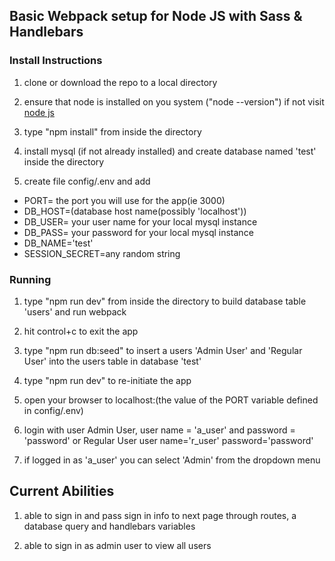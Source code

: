 ## Basic Webpack setup for Node JS with Sass & Handlebars
### Install Instructions

1) clone or download the repo to a local directory

2) ensure that node is installed on you system ("node --version") if not visit [node js](https://nodejs.org/en/)

3) type "npm install" from inside the directory

4) install mysql (if not already installed) and create database named 'test' inside the directory

5) create file config/.env and add
* PORT= the port you will use for the app(ie 3000)
* DB_HOST=(database host name(possibly 'localhost'))
* DB_USER= your user name for your local mysql instance
* DB_PASS= your password for your local mysql instance
* DB_NAME='test'
* SESSION_SECRET=any random string

### Running
1) type "npm run dev" from inside the directory to build database table 'users' and run webpack

2) hit control+c to exit the app

3) type "npm run db:seed" to insert a users 'Admin User' and 'Regular User' into the users table in database 'test'

4) type "npm run dev" to re-initiate the app

5) open your browser to localhost:(the value of the PORT variable defined in config/.env)

6) login with user Admin User, user name = 'a_user' and password = 'password' or Regular User user name='r_user' password='password'

7) if logged in as 'a_user' you can select 'Admin' from the dropdown menu

## Current Abilities
1) able to sign in and pass sign in info to next page through routes, a database query and handlebars variables

2) able to sign in as admin user to view all users


